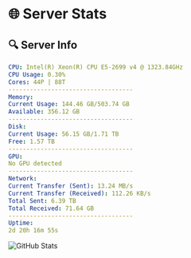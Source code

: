 # 🌐 Server Stats
## 🔍 Server Info
```yaml
CPU: Intel(R) Xeon(R) CPU E5-2699 v4 @ 1323.84GHz
CPU Usage: 0.30%
Cores: 44P | 88T
-----------------------------------
Memory:
Current Usage: 144.46 GB/503.74 GB
Available: 356.12 GB
-----------------------------------
Disk:
Current Usage: 56.15 GB/1.71 TB
Free: 1.57 TB
-----------------------------------
GPU:
No GPU detected
-----------------------------------
Network:
Current Transfer (Sent): 13.24 MB/s
Current Transfer (Received): 112.26 KB/s
Total Sent: 6.39 TB
Total Received: 71.64 GB
-----------------------------------
Uptime:
2d 20h 16m 55s
```
![GitHub Stats](https://img.shields.io/badge/Updated-2025-03-10_17:39:44-blue)